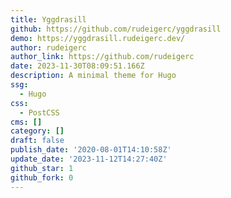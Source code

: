```yaml
---
title: Yggdrasill
github: https://github.com/rudeigerc/yggdrasill
demo: https://yggdrasill.rudeigerc.dev/
author: rudeigerc
author_link: https://github.com/rudeigerc
date: 2023-11-30T08:09:51.166Z
description: A minimal theme for Hugo
ssg:
  - Hugo
css:
  - PostCSS
cms: []
category: []
draft: false
publish_date: '2020-08-01T14:10:58Z'
update_date: '2023-11-12T14:27:40Z'
github_star: 1
github_fork: 0
---
```

